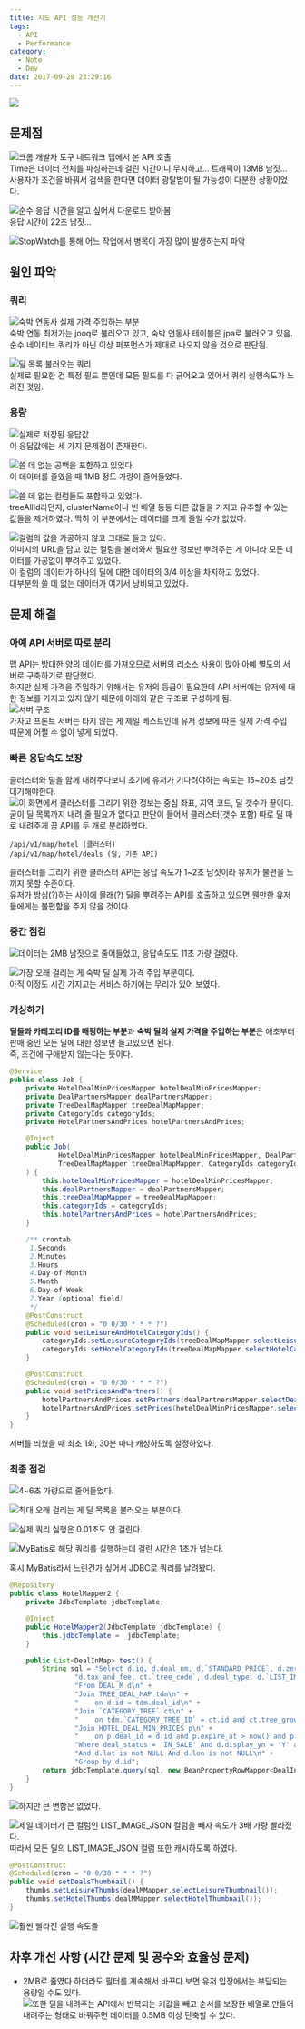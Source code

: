 ```yaml
---
title: 지도 API 성능 개선기
tags:
  - API
  - Performance
category:
  - Note
  - Dev
date: 2017-09-28 23:29:16
---
```


![](thumb.png)  

## 문제점
![크롬 개발자 도구 네트워크 탭에서 본 API 호출](01.png)  
Time은 데이터 전체를 파싱하는데 걸린 시간이니 무시하고...
트래픽이 13MB 남짓...  
사용자가 조건을 바꿔서 검색을 한다면 데이터 광탈범이 될 가능성이 다분한 상황이었다.  

![순수 응답 시간을 알고 싶어서 다운로드 받아봄](03.png)  
응답 시간이 22초 남짓...  

![StopWatch를 통해 어느 작업에서 병목이 가장 많이 발생하는지 파악](16.png)  

## 원인 파악
### 쿼리
![숙박 연동사 실제 가격 주입하는 부분](17.png)  
숙박 연동 최저가는 jooq로 불러오고 있고, 숙박 연동사 테이블은 jpa로 불러오고 있음.  
순수 네이티브 쿼리가 아닌 이상 퍼포먼스가 제대로 나오지 않을 것으로 판단됨.  

![딜 목록 불러오는 쿼리](05.png)  
실제로 필요한 건 특정 필드 뿐인데 모든 필드를 다 긁어오고 있어서 쿼리 실행속도가 느려진 것임.  

### 용량
![실제로 저장된 응답값](08.png)  
이 응답값에는 세 가지 문제점이 존재한다.

![쓸 데 없는 공백을 포함하고 있었다.](09.png)  
이 데이터를 줄였을 때 1MB 정도 가량이 줄어들었다.

![쓸 데 없는 컬럼들도 포함하고 있었다.](10.png)  
treeAllId라던지, clusterName이나 빈 배열 등등 다른 값들을 가지고 유추할 수 있는 값들을 제거하였다.
딱히 이 부분에서는 데이터를 크게 줄일 수가 없었다.  
  
![컬럼의 값을 가공하지 않고 그대로 들고 있다.](11.png)  
이미지의 URL을 담고 있는 컬럼을 불러와서 필요한 정보만 뿌려주는 게 아니라 모든 데이터를 가공없이 뿌려주고 있었다.  
이 컬럼의 데이터가 하나의 딜에 대한 데이터의 3/4 이상을 차지하고 있었다.  
대부분의 쓸 데 없는 데이터가 여기서 낭비되고 있었다.

## 문제 해결
### 아예 API 서버로 따로 분리
맵 API는 방대한 양의 데이터를 가져오므로 서버의 리소스 사용이 많아 아예 별도의 서버로 구축하기로 판단했다.  
하지만 실제 가격을 주입하기 위해서는 유저의 등급이 필요한데 API 서버에는 유저에 대한 정보를 가지고 있지 않기 때문에 아래와 같은 구조로 구성하게 됨.  
![서버 구조](server.png)  
가자고 프론트 서버는 타지 않는 게 제일 베스트인데 유저 정보에 따른 실제 가격 주입 때문에 어쩔 수 없이 넣게 되었다.  

### 빠른 응답속도 보장
클러스터와 딜을 함께 내려주다보니 초기에 유저가 기다려야하는 속도는 15~20초 남짓 대기해야한다.    
![이 화면에서 클러스터를 그리기 위한 정보는 중심 좌표, 지역 코드, 딜 갯수가 끝이다.](12.png)  
굳이 딜 목록까지 내려 줄 필요가 없다고 판단이 들어서 클러스터(갯수 포함) 따로 딜 따로 내려주게 끔 API를 두 개로 분리하였다.  
```
/api/v1/map/hotel (클러스터)
/api/v1/map/hotel/deals (딜, 기존 API)
```
클러스터를 그리기 위한 클러스터 API는 응답 속도가 1~2초 남짓이라 유저가 불편을 느끼지 못할 수준이다.  
유저가 방심(?)하는 사이에 몰래(?) 딜을 뿌려주는 API를 호출하고 있으면 웬만한 유저들에게는 불편함을 주지 않을 것이다.  

### 중간 점검
![데이터는 2MB 남짓으로 줄어들었고, 응답속도도 11초 가량 걸렸다.](18.png)
  
![가장 오래 걸리는 게 숙박 딜 실제 가격 주입 부분이다.](19.png)  
아직 이정도 시간 가지고는 서비스 하기에는 무리가 있어 보였다.  

### 캐싱하기
**딜들과 카테고리 ID를 매핑하는 부분**과 **숙박 딜의 실제 가격을 주입하는 부분**은 애초부터 판매 중인 모든 딜에 대한 정보만 들고있으면 된다.  
즉, 조건에 구애받지 않는다는 뜻이다.  
```java
@Service
public class Job {
    private HotelDealMinPricesMapper hotelDealMinPricesMapper;
    private DealPartnersMapper dealPartnersMapper;
    private TreeDealMapMapper treeDealMapMapper;
    private CategoryIds categoryIds;
    private HotelPartnersAndPrices hotelPartnersAndPrices;

    @Inject
    public Job(
            HotelDealMinPricesMapper hotelDealMinPricesMapper, DealPartnersMapper dealPartnersMapper,
            TreeDealMapMapper treeDealMapMapper, CategoryIds categoryIds, HotelPartnersAndPrices hotelPartnersAndPrices
    ) {
        this.hotelDealMinPricesMapper = hotelDealMinPricesMapper;
        this.dealPartnersMapper = dealPartnersMapper;
        this.treeDealMapMapper = treeDealMapMapper;
        this.categoryIds = categoryIds;
        this.hotelPartnersAndPrices = hotelPartnersAndPrices;
    }

    /** crontab
     1.Seconds
     2.Minutes
     3.Hours
     4.Day-of-Month
     5.Month
     6.Day-of-Week
     7.Year (optional field)
     */
    @PostConstruct
    @Scheduled(cron = "0 0/30 * * * ?")
    public void setLeisureAndHotelCategoryIds() {
        categoryIds.setLeisureCategoryIds(treeDealMapMapper.selectLeisureCategoryId());
        categoryIds.setHotelCategoryIds(treeDealMapMapper.selectHotelCategoryId());
    }

    @PostConstruct
    @Scheduled(cron = "0 0/30 * * * ?")
    public void setPricesAndPartners() {
        hotelPartnersAndPrices.setPartners(dealPartnersMapper.selectDealPartnersAll());
        hotelPartnersAndPrices.setPrices(hotelDealMinPricesMapper.selectMinPricesAll());
    }
}
```
서버를 띄웠을 때 최초 1회, 30분 마다 캐싱하도록 설정하였다.  

### 최종 점검
![4~6초 가량으로 줄어들었다.](20.png)  

![최대 오래 걸리는 게 딜 목록을 불러오는 부분이다.](21.png)  

![실제 쿼리 실행은 0.01초도 안 걸린다.](22.png)  

![MyBatis로 해당 쿼리를 실행하는데 걸린 시간은 1초가 넘는다.](24.png)

혹시 MyBatis라서 느린건가 싶어서 JDBC로 쿼리를 날려봤다.
```java
@Repository
public class HotelMapper2 {
    private JdbcTemplate jdbcTemplate;

    @Inject
    public HotelMapper2(JdbcTemplate jdbcTemplate) {
        this.jdbcTemplate =  jdbcTemplate;
    }

    public List<DealInMap> test() {
        String sql = "Select d.id, d.deal_nm, d.`STANDARD_PRICE`, d.zeropass_price, d.group_price, d.lat, d.lon,\n" +
                "d.tax_and_fee, ct.`tree_code`, d.deal_type, d.`LIST_IMAGE_JSON`\n" +
                "From DEAL_M d\n" +
                "Join TREE_DEAL_MAP tdm\n" +
                "    on d.id = tdm.deal_id\n" +
                "Join `CATEGORY_TREE` ct\n" +
                "    on tdm.`CATEGORY_TREE_ID` = ct.id and ct.tree_group_id = 27 and ct.depth = 2\n" +
                "Join HOTEL_DEAL_MIN_PRICES p\n" +
                "    on p.deal_id = d.id and p.expire_at > now() and p.ymd Between '2017-10-07' And '2017-10-07' and p.max_capacity >= 1\n" +
                "Where deal_status = 'IN_SALE' And d.display_yn = 'Y' and display_standard_yn = 'Y' And del_yn = 'N' And deal_type != 'DEAL'\n" +
                "And d.lat is not NULL And d.lon is not NULL\n" +
                "Group by d.id";
        return jdbcTemplate.query(sql, new BeanPropertyRowMapper<DealInMap>(DealInMap.class));
    }
}
```
![하지만 큰 변함은 없었다.](25.png)

![제일 데이터가 큰 컬럼인 LIST_IMAGE_JSON 컬럼을 빼자 속도가 3배 가량 빨라졌다.](26.png)
따라서 모든 딜의 LIST_IMAGE_JSON 컬럼 또한 캐시하도록 하였다.  
```java
@PostConstruct
@Scheduled(cron = "0 0/30 * * * ?")
public void setDealsThumbnail() {
    thumbs.setLeisureThumbs(dealMMapper.selectLeisureThumbnail());
    thumbs.setHotelThumbs(dealMMapper.selectHotelThumbnail());
}
```

![훨씬 빨라진 실행 속도들](27.png)

## 차후 개선 사항 (시간 문제 및 공수와 효율성 문제)
* 2MB로 줄였다 하더라도 필터를 계속해서 바꾸다 보면 유저 입장에서는 부담되는 용량일 수도 있다.  
![또한 딜을 내려주는 API에서 반복되는 키값을 빼고 순서를 보장한 배열로 만들어 내려주는 형태로 바꿔주면 데이터를 0.5MB 이상 단축할 수 있다.](15.png)    
